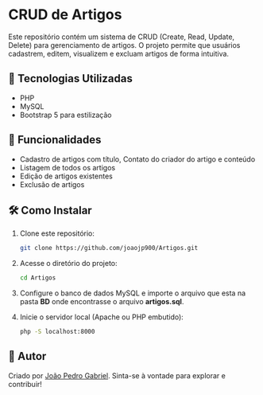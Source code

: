 # CRUD de Artigos

Este repositório contém um sistema de CRUD (Create, Read, Update, Delete) para gerenciamento de artigos. O projeto permite que usuários cadastrem, editem, visualizem e excluam artigos de forma intuitiva.

## 🔧 Tecnologias Utilizadas
- PHP 
- MySQL
- Bootstrap 5  para estilização 

## 📅 Funcionalidades
- Cadastro de artigos com título, Contato do criador do artigo e conteúdo 
- Listagem de todos os artigos
- Edição de artigos existentes
- Exclusão de artigos
 

## 🛠️ Como Instalar
1. Clone este repositório:
   ```bash
   git clone https://github.com/joaojp900/Artigos.git
   ```
2. Acesse o diretório do projeto:
   ```bash
   cd Artigos
   ```
3. Configure o banco de dados MySQL e importe o arquivo que esta na pasta **BD** onde encontrasse  o arquivo **artigos.sql**.

4. Inicie o servidor local (Apache ou PHP embutido):
   ```bash
   php -S localhost:8000
   ```

## 🌟 Autor
Criado por [João Pedro Gabriel](https://github.com/joaojp900). Sinta-se à vontade para explorar e contribuir!

 
